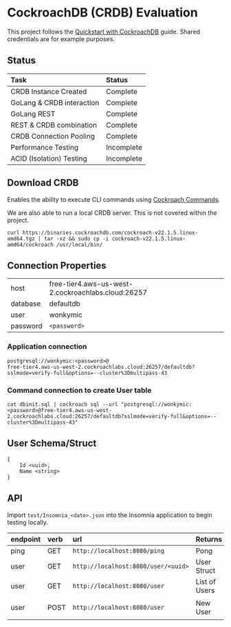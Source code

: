 # CockroachDB (CRDB) Evaluation
This project follows the [Quickstart with CockroachDB](https://www.cockroachlabs.com/docs/cockroachcloud/quickstart.html) guide. Shared credentials are for example purposes. 

## Status
| Task | Status |
| :--- | :--- |
| CRDB Instance Created | Complete |
| GoLang & CRDB interaction | Complete |
| GoLang REST | Complete |
| REST & CRDB combination | Complete |
| CRDB Connection Pooling | Complete |
| Performance Testing | Incomplete |
| ACID (Isolation) Testing | Incomplete |

## Download CRDB
Enables the ability to execute CLI commands using [Cockroach Commands](https://www.cockroachlabs.com/docs/stable/cockroach-commands.html).

We are also able to run a local CRDB server. This is not covered within the project.

```
curl https://binaries.cockroachdb.com/cockroach-v22.1.5.linux-amd64.tgz | tar -xz && sudo cp -i cockroach-v22.1.5.linux-amd64/cockroach /usr/local/bin/
```

## Connection Properties
| | |
| :--- | :--- |
| host | free-tier4.aws-us-west-2.cockroachlabs.cloud:26257 |
| database | defaultdb |
| user | wonkymic | 
| password | `<password>` |

### Application connection
```
postgresql://wonkymic:<password>@
free-tier4.aws-us-west-2.cockroachlabs.cloud:26257/defaultdb?sslmode=verify-full&options=--cluster%3Dmultipass-43
```

### Command connection to create User table
```
cat dbinit.sql | cockroach sql --url "postgresql://wonkymic:<password>@free-tier4.aws-us-west-2.cockroachlabs.cloud:26257/defaultdb?sslmode=verify-full&options=--cluster%3Dmultipass-43"
```
## User Schema/Struct
```
{
    Id <uuid>,
    Name <string>
}
```

## API
Import `test/Insomnia_<date>.json` into the Insomnia application to begin testing locally.

| endpoint | verb | url | Returns | Body
| :--- | :--- | :--- | :--- | :--- |
| ping | GET | `http://localhost:8080/ping` | Pong |  N/A |
| user | GET | `http://localhost:8080/user/<uuid>` | User Struct | N/A |
| user | GET | `http://localhost:8080/user` | List of Users | N/A |
| user | POST | `http://localhost:8080/user` | New User | `{"name": "<name>"}`|
